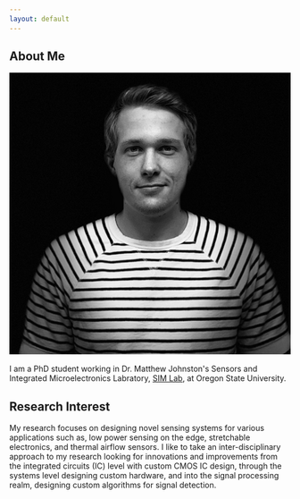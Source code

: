 ```yaml
---
layout: default
---
```


## About Me

<img class="profile-picture" src="profilepic.png">

I am a PhD student working in Dr. Matthew Johnston's Sensors and Integrated Microelectronics Labratory, [SIM Lab](http://web.engr.oregonstate.edu/~johnstom/), at Oregon State University. 

## Research Interest

My research focuses on designing novel sensing systems for various applications such as, low power sensing on the edge, stretchable electronics, and thermal airflow sensors. I like to take an inter-disciplinary approach to my research looking for innovations and improvements from the integrated circuits (IC) level with custom CMOS IC design, through the systems level designing custom hardware, and into the signal processing realm, designing custom algorithms for signal detection. 
